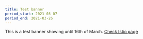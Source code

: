 ```yaml
---
title: Test banner
period_start: 2021-03-07
period_end: 2021-03-26
---
```

[comment]: <> (TODO: Replace placeholder and change periods if needed or remove file)

This is a test banner showing until 16th of March. [Check Istio page](https://www.istio.io)